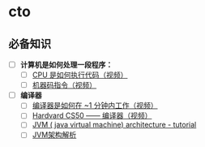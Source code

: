 # cto


## 必备知识

- [ ] **计算机是如何处理一段程序：**
    - [ ] [CPU 是如何执行代码（视频）](https://www.youtube.com/watch?v=42KTvGYQYnA)
    - [ ] [机器码指令（视频）](https://www.youtube.com/watch?v=Mv2XQgpbTNE)

- [ ] **编译器**
    - [ ] [编译器是如何在 ~1 分钟内工作（视频）](https://www.youtube.com/watch?v=IhC7sdYe-Jg)
    - [ ] [Hardvard CS50 —— 编译器（视频）](https://www.youtube.com/watch?v=CSZLNYF4Klo)
    - [ ] [JVM ( java virtual machine) architecture - tutorial](https://www.youtube.com/watch?v=ZBJ0u9MaKtM)
    - [ ] [JVM架构解析](https://www.toutiao.com/a6580681556061323790/?iid=36721873410&app=news_article&group_id=6580681556061323790&timestamp=1536072606)
